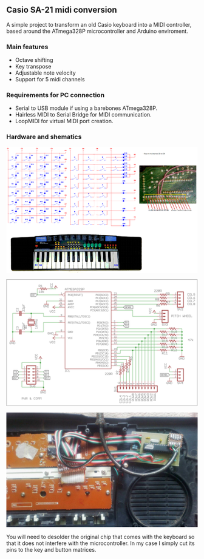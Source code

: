 ## Casio SA-21 midi conversion
A simple project to transform an old Casio keyboard into a MIDI controller, based around the ATmega328P microcontroller and 
Arduino enviroment.

### Main features
- Octave shifting
- Key transpose
- Adjustable note velocity
- Support for 5 midi channels

### Requirements for PC connection  
- Serial to USB module if using a barebones ATmega328P.
- Hairless MIDI to Serial Bridge for MIDI communication.
- LoopMIDI for virtual MIDI port creation.

### Hardware and shematics
<p align="left">
<img src="Casio_SA-21_key_matrix.png"/>
</p>

<p align="left">
<img src="schematic.png"/>
</p>

<p align="left">
<img src="img1.jpg"/>
</p>

You will need to desolder the original chip that comes with the keyboard so that it does not interfere
with the microcontroller. In my case I simply cut its pins to the key and button matrices. 
